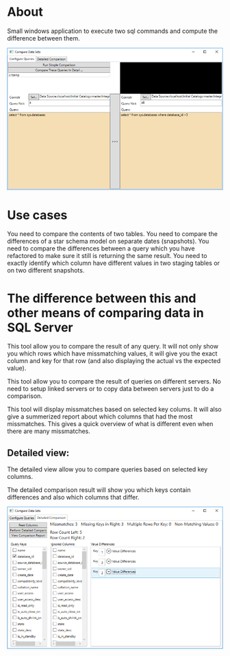 # About
Small windows application to execute two sql commands and compute the difference between them.

![GUI](gui.comparer.png)

# Use cases
You need to compare the contents of two tables.
You need to compare the differences of a star schema model on separate dates (snapshots).
You need to compare the differences between a query which you have refactored to make sure it still is returning the same result.
You need to exactly identify which column have different values in two staging tables or on two different snapshots.

# The difference between this and other means of comparing data in SQL Server
This tool allow you to compare the result of any query. It will not only show you which rows which have missmatching values, it will give you the exact column and key for that row (and also displaying the actual vs the expected value).

This tool allow you to compare the result of queries on different servers. No need to setup linked servers or to copy data between servers just to do a comparison.

This tool will display missmatches based on selected key colums. It will also give a summerized report about which columns that had the most missmatches. This gives a quick overview of what is different even when there are many missmatches.



## Detailed view:
The detailed view allow you to compare queries based on selected key columns.

The detailed comparison result will show you which keys contain differences and also which columns that differ.

![Detailed Comparison](gui.detailed.comparisson.png)
